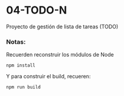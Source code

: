# 04-TODO-N

Proyecto de gestión de lista de tareas (TODO) 

### Notas:
Recuerden reconstruir los módulos de Node
```
npm install
```

Y para construir el build, recueren:
```
npm run build
```
